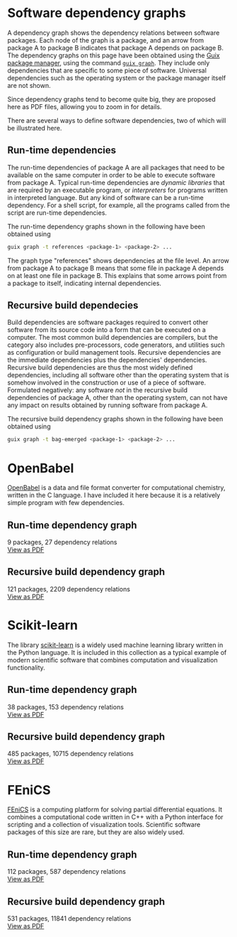Software dependency graphs
==========================

A dependency graph shows the dependency relations between software
packages. Each node of the graph is a package, and an arrow from package
A to package B indicates that package A depends on package B. The
dependency graphs on this page have been obtained using the [Guix
package manager](https://guix.gnu.org/), using the command
[`guix graph`](https://guix.gnu.org/manual/en/html_node/Invoking-guix-graph.html).
They include only dependencies that are specific to some piece of
software. Universal dependencies such as the operating system or the
package manager itself are not shown.

Since dependency graphs tend to become quite big, they are proposed here
as PDF files, allowing you to zoom in for details.

There are several ways to define software dependencies, two of which
will be illustrated here.

Run-time dependencies
---------------------

The run-time dependencies of package A are all packages that need to be
available on the same computer in order to be able to execute software
from package A. Typical run-time dependencies are *dynamic libraries*
that are required by an executable program, or *interpreters* for
programs written in interpreted language. But any kind of software can
be a run-time dependency. For a shell script, for example, all the
programs called from the script are run-time dependencies.

The run-time dependency graphs shown in the following have been obtained
using

```sh
guix graph -t references <package-1> <package-2> ...
```

The graph type "references" shows dependencies at the file level. An
arrow from package A to package B means that some file in package A
depends on at least one file in package B. This explains that some
arrows point from a package to itself, indicating internal dependencies.

Recursive build dependecies
---------------------------

Build dependencies are software packages required to convert other
software from its source code into a form that can be executed on a
computer. The most common build dependencies are compilers, but the
category also includes pre-processors, code generators, and utilities
such as configuration or build management tools. Recursive dependencies
are the immediate dependencies plus the dependencies' dependencies.
Recursive build dependencies are thus the most widely defined
dependencies, including all software other than the operating system
that is somehow involved in the construction or use of a piece of
software. Formulated negatively: any software *not* in the recursive
build dependencies of package A, other than the operating system, can
not have any impact on results obtained by running software from package
A.

The recursive build dependency graphs shown in the following have been
obtained using

```sh
guix graph -t bag-emerged <package-1> <package-2> ...
```

OpenBabel
=========

[OpenBabel](http://openbabel.org/wiki/Main_Page) is a data and file
format converter for computational chemistry, written in the C language.
I have included it here because it is a relatively simple program with
few dependencies.

Run-time dependency graph
-------------------------

9 packages, 27 dependency relations<br>
<a href="http://github.com/khinsen/computation-in-science/raw/master/dependency-graphs/openbabel-run-time.pdf">View as PDF</a><br>

Recursive build dependency graph
--------------------------------

121 packages, 2209 dependency relations<br>
<a href="http://github.com/khinsen/computation-in-science/raw/master/dependency-graphs/openbabel-recursive-build.pdf">View as PDF</a><br>

Scikit-learn
============

The library [scikit-learn](https://scikit-learn.org/) is a widely used
machine learning library written in the Python language. It is included
in this collection as a typical example of modern scientific software
that combines computation and visualization functionality.

Run-time dependency graph
-------------------------

38 packages, 153 dependency relations<br>
<a href="http://github.com/khinsen/computation-in-science/raw/master/dependency-graphs/python-scikit-learn-run-time.pdf">View as PDF</a><br>

Recursive build dependency graph
--------------------------------

485 packages, 10715 dependency relations<br>
<a href="http://github.com/khinsen/computation-in-science/raw/master/dependency-graphs/python-scikit-learn-recursive-build.pdf">View as PDF</a><br>

FEniCS
======

[FEniCS](https://fenicsproject.org/) is a computing platform for solving
partial differential equations. It combines a computational code written
in C++ with a Python interface for scripting and a collection of
visualization tools. Scientific software packages of this size are rare,
but they are also widely used.

Run-time dependency graph
-------------------------

112 packages, 587 dependency relations<br>
<a href="http://github.com/khinsen/computation-in-science/raw/master/dependency-graphs/fenics-run-time.pdf">View as PDF</a><br>

Recursive build dependency graph
--------------------------------

531 packages, 11841 dependency relations<br>
<a href="http://github.com/khinsen/computation-in-science/raw/master/dependency-graphs/fenics-recursive-build.pdf">View as PDF</a><br>
